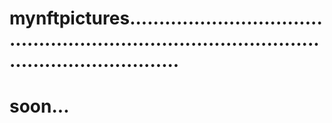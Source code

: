 # mynftpictures...................................................................................................................
# soon...
